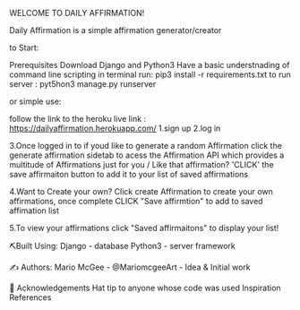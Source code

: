 WELCOME TO DAILY AFFIRMATION!

Daily Affirmation is a simple affirmation generator/creator

to Start:


Prerequisites
Download Django and Python3
Have a basic understnading of command line scripting
in terminal run: pip3 install -r requirements.txt
to run server : pyt5hon3 manage.py runserver 


or simple use:

follow the link to the heroku live link : https://dailyaffirmation.herokuapp.com/
1.sign up 
2.log in 

3.Once logged in to if youd like to generate a random Affirmation click the generate affirmation sidetab to acess the Affirmation API which provides a multitude of Affirmations just for you / Like that affirmation? 'CLICK' the save affirmaiton button to add it to your list of saved affirmations


4.Want to Create your own?
Click create Affirmation to create your own affirmations, once complete CLICK "Save affirmtion" to add to saved affimation list

5.To view your affirmations click "Saved affirmaitons" to display your list!




⛏️Built Using:
Django - database
Python3 - server framework 


✍️ Authors:
Mario McGee - @MariomcgeeArt - Idea & Initial work


🎉 Acknowledgements
Hat tip to anyone whose code was used
Inspiration
References




